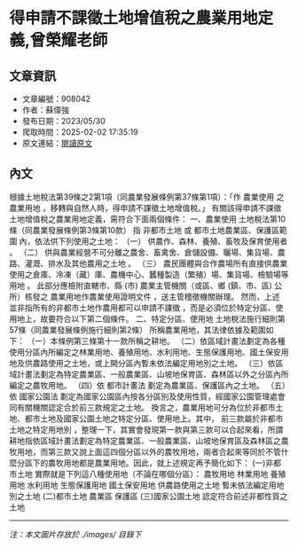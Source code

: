 # 得申請不課徵土地增值稅之農業用地定義,曾榮耀老師

## 文章資訊
- 文章編號：908042
- 作者：蘇偉強
- 發布日期：2023/05/30
- 爬取時間：2025-02-02 17:35:19
- 原文連結：[閱讀原文](https://real-estate.get.com.tw/Columns/detail.aspx?no=908042)

## 內文
根據土地稅法第39條之2第1項（同農業發展條例第37條第1項）：「作
農業使用
之
農業用地
，移轉與自然人時，得申請不課徵土地增值稅。」
有關該得申請不課徵土地增值稅之農業用地定義，需符合下面兩個條件：
一、農業使用
土地稅法第10條（同農業發展條例第3條第10款）
指
非都市土地
或
都市土地農業區、保護區範圍
內，依法供下列使用之土地：
（一）
供農作、森林、養殖、畜牧及保育使用者
。
（二）
供與農業經營不可分離之農舍、畜禽舍、倉儲設備、曬場、集貨場、農路、灌溉、排水及其他農用之土地
。
（三）
農民團體與合作農場所有直接供農業使用之倉庫、冷凍（藏）庫、農機中心、蠶種製造（繁殖）場、集貨場、檢驗場等用地
。
此部分應檢附直轄市、縣 (市) 農業主管機關（或區、鄉 (鎮、市、區) 公所）核發之
農業用地作農業使用證明文件
，送主管稽徵機關辦理。
然而，上述
並非指所有的非都市土地作農用都可以申請不課徵
，而是必須位於特定分區、使用地上，故要符合以下第二個條件。
二、特定分區、使用地
土地稅法施行細則第57條（同農業發展條例施行細則第2條）
所稱農業用地，其法律依據及範圍如下：
（一）本條例第三條第十一款所稱之耕地。
（二）依區域計畫法劃定為各種使用分區內所編定之林業用地、養殖用地、水利用地、生態保護用地、國土保安用地及供農路使用之土地，或上開分區內暫未依法編定用地別之土地。
（三）依區域計畫法劃定為特定農業區、一般農業區、山坡地保育區、森林區以外之分區內所編定之農牧用地。
（四）依
都市計畫法
劃定為農業區、保護區內之土地。
（五）依
國家公園法
劃定為國家公園區內按各分區別及使用性質，經國家公園管理處會同有關機關認定合於前三款規定之土地。
換言之，農業用地可分為位於非都市土地、都市土地及國家公園土地之特定分區、使用地上。其中，
前三款屬於非都市土地之特定用地別
，整理一下，其實會發現第一款與第三款可以合起來看，所謂耕地指依區域計畫法劃定為特定農業區、一般農業區、山坡地保育區及森林區之農牧用地，而第三款又說上面這四個分區以外的農牧用地，兩者合起來等同於不管什麼分區下的農牧用地都是農業用地。因此，就上述規定再予簡化如下：
(一)非都市土地
實際就是下列這八種使用地（不論在哪個分區）：
農牧用地
林業用地
養殖用地
水利用地
生態保護用地
國土保安用地
供農路使用之土地
暫未依法編定用地別之土地
(二)都市土地
農業區
保護區
(三)國家公園土地
認定符合前述非都性質之土地

---
*注：本文圖片存放於 ./images/ 目錄下*
